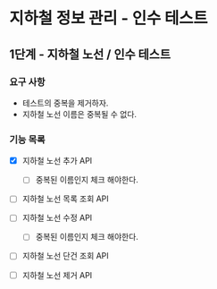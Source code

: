 # 지하철 정보 관리 - 인수 테스트

## 1단계 - 지하철 노선 / 인수 테스트

### 요구 사항
- 테스트의 중복을 제거하자.
- 지하철 노선 이름은 중복될 수 없다.

### 기능 목록
- [x] 지하철 노선 추가 API
    - [ ] 중복된 이름인지 체크 해야한다.
    
- [ ] 지하철 노선 목록 조회 API

- [ ] 지하철 노선 수정 API
    - [ ] 중복된 이름인지 체크 해야한다.
    
- [ ] 지하철 노선 단건 조회 API

- [ ] 지하철 노선 제거 API
